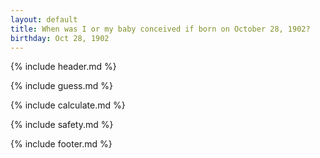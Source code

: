 ```yaml
---
layout: default
title: When was I or my baby conceived if born on October 28, 1902?
birthday: Oct 28, 1902
---
```


{% include header.md %}

{% include guess.md %}

{% include calculate.md %}

{% include safety.md %}

{% include footer.md %}



